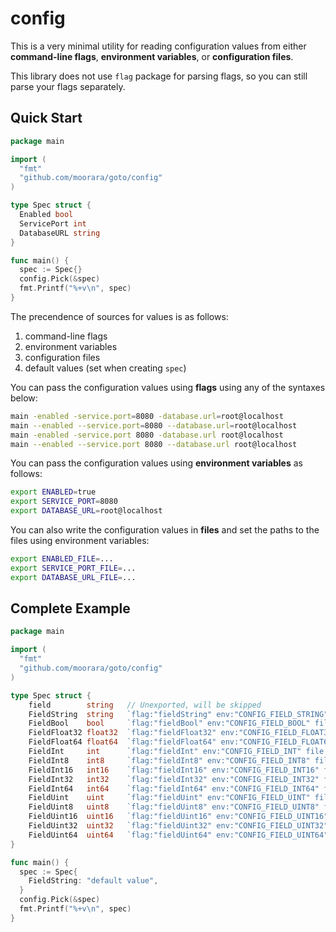 # config

This is a very minimal utility for reading configuration values from either
**command-line flags**, **environment variables**, or **configuration files**.

This library does not use `flag` package for parsing flags, so you can still parse your flags separately.

## Quick Start

```go
package main

import (
  "fmt"
  "github.com/moorara/goto/config"
)

type Spec struct {
  Enabled bool
  ServicePort int
  DatabaseURL string
}

func main() {
  spec := Spec{}
  config.Pick(&spec)
  fmt.Printf("%+v\n", spec)
}
```

The precendence of sources for values is as follows:

  1. command-line flags
  2. environment variables
  3. configuration files
  4. default values (set when creating `spec`)

You can pass the configuration values using **flags** using any of the syntaxes below:

```bash
main -enabled -service.port=8080 -database.url=root@localhost
main --enabled --service.port=8080 --database.url=root@localhost
main -enabled -service.port 8080 -database.url root@localhost
main --enabled --service.port 8080 --database.url root@localhost
```

You can pass the configuration values using **environment variables** as follows:

```bash
export ENABLED=true
export SERVICE_PORT=8080
export DATABASE_URL=root@localhost
```

You can also write the configuration values in **files**
and set the paths to the files using environment variables:

```bash
export ENABLED_FILE=...
export SERVICE_PORT_FILE=...
export DATABASE_URL_FILE=...
```

## Complete Example

```go
package main

import (
  "fmt"
  "github.com/moorara/goto/config"
)

type Spec struct {
	field        string   // Unexported, will be skipped
	FieldString  string   `flag:"fieldString" env:"CONFIG_FIELD_STRING" file:"CONFIG_FILE_FIELD_STRING"`
	FieldBool    bool     `flag:"fieldBool" env:"CONFIG_FIELD_BOOL" file:"CONFIG_FILE_FIELD_BOOL"`
	FieldFloat32 float32  `flag:"fieldFloat32" env:"CONFIG_FIELD_FLOAT32" file:"CONFIG_FILE_FIELD_FLOAT32"`
	FieldFloat64 float64  `flag:"fieldFloat64" env:"CONFIG_FIELD_FLOAT64" file:"CONFIG_FILE_FIELD_FLOAT64"`
	FieldInt     int      `flag:"fieldInt" env:"CONFIG_FIELD_INT" file:"CONFIG_FILE_FIELD_INT"`
	FieldInt8    int8     `flag:"fieldInt8" env:"CONFIG_FIELD_INT8" file:"CONFIG_FILE_FIELD_INT8"`
	FieldInt16   int16    `flag:"fieldInt16" env:"CONFIG_FIELD_INT16" file:"CONFIG_FILE_FIELD_INT16"`
	FieldInt32   int32    `flag:"fieldInt32" env:"CONFIG_FIELD_INT32" file:"CONFIG_FILE_FIELD_INT32"`
	FieldInt64   int64    `flag:"fieldInt64" env:"CONFIG_FIELD_INT64" file:"CONFIG_FILE_FIELD_INT64"`
	FieldUint    uint     `flag:"fieldUint" env:"CONFIG_FIELD_UINT" file:"CONFIG_FILE_FIELD_UINT"`
	FieldUint8   uint8    `flag:"fieldUint8" env:"CONFIG_FIELD_UINT8" file:"CONFIG_FILE_FIELD_UINT8"`
	FieldUint16  uint16   `flag:"fieldUint16" env:"CONFIG_FIELD_UINT16" file:"CONFIG_FILE_FIELD_UINT16"`
	FieldUint32  uint32   `flag:"fieldUint32" env:"CONFIG_FIELD_UINT32" file:"CONFIG_FILE_FIELD_UINT32"`
	FieldUint64  uint64   `flag:"fieldUint64" env:"CONFIG_FIELD_UINT64" file:"CONFIG_FILE_FIELD_UINT64"`
}

func main() {
  spec := Spec{
    FieldString: "default value",
  }
  config.Pick(&spec)
  fmt.Printf("%+v\n", spec)
}
```
